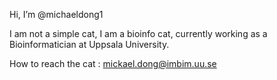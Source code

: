
Hi, I’m @michaeldong1

I am not a simple cat, I am a bioinfo cat, currently working as a Bioinformatician at Uppsala University.

How to reach the cat : 
mickael.dong@imbim.uu.se

